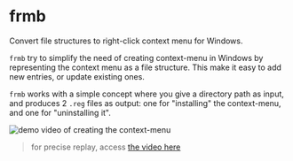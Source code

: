 # frmb

Convert file structures to right-click context menu for Windows.

`frmb` try to simplify the need of creating context-menu in Windows by representing
the context menu as a file structure. This make it easy to add new entries, or
update existing ones. 

`frmb` works with a simple concept where you give a directory path as input,
and produces 2 `.reg` files as output: one for "installing" the context-menu,
and one for "uninstalling it".

![demo video of creating the context-menu](docs/img/demo.gif)

> for precise replay, access [the video here](docs/img/demo.mp4)